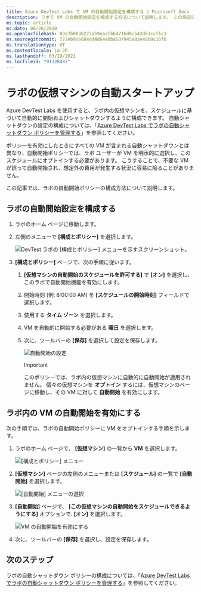 ```yaml
---
title: Azure DevTest Labs で VM の自動開始設定を構成する | Microsoft Docs
description: ラボで VM の自動開始設定を構成する方法について説明します。 この設定により、ラボ内の VM はスケジュールに基づいて自動的に開始されます。
ms.topic: article
ms.date: 06/26/2020
ms.openlocfilehash: 83e7b0836273a59eaaf66471bd0cb42d63ccf1c3
ms.sourcegitcommit: 772eb9c6684dd4864e0ba507945a83e48b8c16f0
ms.translationtype: HT
ms.contentlocale: ja-JP
ms.lasthandoff: 03/19/2021
ms.locfileid: "91328482"
---
```

# <a name="auto-startup-lab-virtual-machines"></a>ラボの仮想マシンの自動スタートアップ  
Azure DevTest Labs を使用すると、ラボ内の仮想マシンを、スケジュールに基づいて自動的に開始およびシャットダウンするように構成できます。 自動シャットダウンの設定の構成については、「[Azure DevTest Labs でラボの自動シャットダウン ポリシーを管理する](devtest-lab-auto-shutdown.md)」を参照してください。 

ポリシーを有効にしたときにすべての VM が含まれる自動シャットダウンとは異なり、自動開始ポリシーでは、ラボ ユーザーが VM を明示的に選択し、このスケジュールにオプトインする必要があります。 こうすることで、不要な VM が誤って自動開始され、想定外の費用が発生する状況に容易に陥ることがありません。

この記事では、ラボの自動開始ポリシーの構成方法について説明します。

## <a name="configure-autostart-settings-for-a-lab"></a>ラボの自動開始設定を構成する 
1. ラボのホーム ページに移動します。 
2. 左側のメニューで **[構成とポリシー]** を選択します。 

    ![DevTest ラボの [構成とポリシー] メニューを示すスクリーンショット。](./media/devtest-lab-auto-startup-vm/configuration-policies-menu.png)
3. **[構成とポリシー]** ページで、次の手順に従います。
    
    1. **[仮想マシンの自動開始のスケジュールを許可する]** で **[オン]** を選択し、このラボで自動開始機能を有効にします。 
    2. 開始時刻 (例: 8:00:00 AM) を **[スケジュールの開始時刻]** フィールドで選択します。 
    3. 使用する **タイム ゾーン** を選択します。 
    4. VM を自動的に開始する必要がある **曜日** を選択します。 
    5. 次に、ツールバーの **[保存]** を選択して設定を保存します。 

        ![自動開始の設定](./media/devtest-lab-auto-startup-vm/auto-start-configuration.png)

        > [!IMPORTANT]
        > このポリシーでは、ラボ内の仮想マシンに自動的に自動開始が適用されません。 個々の仮想マシンを **オプトイン** するには、仮想マシンのページに移動し、その VM に対して **自動開始** を有効にします。

## <a name="enable-autostart-for-a-vm-in-the-lab"></a>ラボ内の VM の自動開始を有効にする
次の手順では、ラボの自動開始ポリシーに VM をオプトインする手順を示します。 

1. ラボのホーム ページで、 **[仮想マシン]** の一覧から **VM** を選択します。 

    ![[構成とポリシー] メニュー](./media/devtest-lab-auto-startup-vm/select-vm.png)
2. **[仮想マシン]** ページの左側のメニューまたは **[スケジュール]** の一覧で **[自動開始]** を選択します。 

    ![[自動開始] メニューの選択](./media/devtest-lab-auto-startup-vm/select-auto-start.png)
3. **[自動開始]** ページで、 **[この仮想マシンの自動開始をスケジュールできるようにする]** オプションで. **[オン]** を選択します。

    ![VM の自動開始を有効にする](./media/devtest-lab-auto-startup-vm/auto-start-vm.png)
4. 次に、ツールバーの **[保存]** を選択し、設定を保存します。 


## <a name="next-steps"></a>次のステップ
ラボの自動シャットダウン ポリシーの構成については、「[Azure DevTest Labs でラボの自動シャットダウン ポリシーを管理する](devtest-lab-auto-shutdown.md)」を参照してください。
